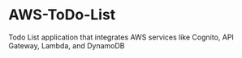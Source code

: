 # AWS-ToDo-List
Todo List application that integrates AWS services like Cognito, API Gateway, Lambda, and DynamoDB
